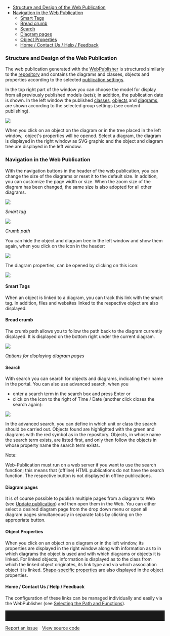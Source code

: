 -   [Structure and Design of the Web Publication](#structure-and-design-of-the-web-publication)
-   [Navigation in the Web Publication](#navigation-in-the-web-publication)
    -   [Smart Tags](#smart-tags)
    -   [Bread crumb](#bread-crumb)
    -   [Search](#search)
    -   [Diagram pages](#diagram-pages)
    -   [Object Properties](#object-properties)
    -   [Home / Contact Us / Help / Feedback](#home--contact-us--help--feedback)


### Structure and Design of the Web Publication

The web publication generated with the [WebPublisher](webpublisher) is
structured similarly to the [repository](repository) and contains the
diagrams and classes, objects and properties according to the
selected [publication settings](publication-settings).

In the top right part of the window you can choose the model for display
from all previously published models (sets); in addition, the
publication date is shown. In the left window the
published [classes](class), [objects](object) and [diagrams](diagram),
are shown according to the selected group settings (see content
publishing).

![](//images.ctfassets.net/utx1h0gfm1om/e5DNafe4Kcy4QK20UU6WW/7f0883f6da73324980e3c33ad5fa6fdd/328663.png)


When you click on an object on the diagram or in the tree placed in the
left window,  object's properties will be opened. Select a diagram, the
diagram is displayed in the right window as SVG graphic and the object
and diagram tree are displayed in the left window.

### Navigation in the Web Publication

With the navigation buttons in the header of the web publication, you
can change the size of the diagrams or reset it to the default size. In
addition, you can customize the page width or size. When the zoom size
of the diagram has been changed, the same size is also adopted for all
other diagrams.

![](//images.ctfassets.net/utx1h0gfm1om/6KCI3OP7c4yUA4yyoogawm/d209b2121329274276326d2641245e17/328653.png)

*Smart tag*

![](//images.ctfassets.net/utx1h0gfm1om/7BynwuWkX6CYII0aEMwGK8/47648cae85e25912f099a78bee729aae/328655.png)

*Crumb path*

You can hide the object and diagram tree in the left window and show
them again, when you click on the icon in the header:

![](//images.ctfassets.net/utx1h0gfm1om/3kw1gxLAggQoMgCoeyWIig/ab62f96c9bc4e7c1dbbb880ccc07f67e/328665.png)

The diagram properties, can be opened by clicking on this icon:

![](//images.ctfassets.net/utx1h0gfm1om/2ZyGNoZkGIU6e86Cgy0E4O/2fc408b28b33a7ab1e2ef7663c969f85/328651.png)

#### Smart Tags

When an object is linked to a diagram, you can track this link with the
smart tag. In addition, files and websites linked to the respective
object are also displayed.

#### Bread crumb

The crumb path allows you to follow the path back to the diagram
currently displayed. It is displayed on the bottom right under the
current diagram.

![](//images.ctfassets.net/utx1h0gfm1om/2rXiw98abeyykkmW0kCO2I/13b17a7af90da4b64d685e0b48a52d08/328643.png)

*Options for displaying diagram pages*

#### Search

With search you can search for objects and diagrams, indicating their
name in the portal. You can also use advanced search, when you

-   enter a search term in the search box and press Enter or
-   click on the icon to the right of Time / Date (another click closes
    the search again):

![](//images.ctfassets.net/utx1h0gfm1om/6xG1ehgIy40OSmgMkqSGGM/6c1d3dc336de643bdc708ba3a18344cd/328657.png)

In the advanced search, you can define in which unit or class the search
should be carried out. Objects found are highlighted with the green and
diagrams with the red symbol as in the repository. Objects, in whose
name the search term exists, are listed first, and only then follow the
objects in whose property name the search term exists.

<div class="info">
Note:

Web-Publication must run on a web server if you want to use the search
function; this means that (offline) HTML publications do not have the
search function. The respective button is not displayed in offline
publications.
</div>

#### Diagram pages

It is of course possible to publish multiple pages from a diagram to Web
(see [Update publication](updating-a-publication)) and then open them in
the Web. You can either select a desired diagram page from the drop down
menu or open all diagram pages simultaneously in separate tabs by
clicking on the appropriate button.

#### Object Properties

When you click on an object on a diagram or in the left window, its
properties are displayed in the right window along with information as
to in which diagrams the object is used and with which diagrams or
objects it is linked. For linked objects, information is displayed as to
the class from which the linked object originates, its link type and via
which association object it is linked. [Shape-specific
properties](shape-specific-properties) are also displayed in the object
properties.

#### Home / Contact Us / Help / Feedback

The configuration of these links can be managed individually and easily
via the WebPublisher (see [Selecting the Path and Functions](selecting-the-path-and-functions)).


<hr style="padding-top:2rem" />
<a href="https://github.com/process4/docs/issues" target="_blank" class="bgw btn btn-primary btn-lg shadow-sm">Report an issue</a>
<a href="https://github.com/process4/docs" target="_blank" class="bgw btn btn-primary btn-lg shadow-sm" style="margin-left:10px;">View source code</a>